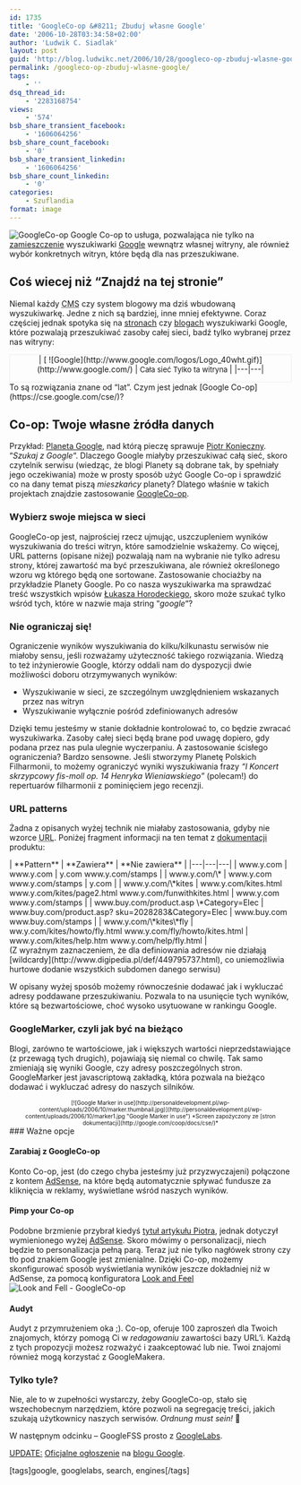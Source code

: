 ```yaml
---
id: 1735
title: 'GoogleCo-op &#8211; Zbuduj własne Google'
date: '2006-10-28T03:34:58+02:00'
author: 'Ludwik C. Siadlak'
layout: post
guid: 'http://blog.ludwikc.net/2006/10/28/googleco-op-zbuduj-wlasne-google/'
permalink: /googleco-op-zbuduj-wlasne-google/
tags:
    - ''
dsq_thread_id:
    - '2283168754'
views:
    - '574'
bsb_share_transient_facebook:
    - '1606064256'
bsb_share_count_facebook:
    - '0'
bsb_share_transient_linkedin:
    - '1606064256'
bsb_share_count_linkedin:
    - '0'
categories:
    - Szuflandia
format: image
---
```


![GoogleCo-op](http://personaldevelopment.pl/wp-content/uploads/2006/10/google_coop_sm.gif) Google Co-op to usługa, pozwalająca nie tylko na [zamieszczenie](http://services.google.com/searchcode2.html?accept=on#both) wyszukiwarki [Google](https://www.google.pl/?gfe_rd=cr&ei=RTVKVb60KNOv8weX0YGABg&gws_rd=ssl) wewnątrz własnej witryny, ale również wybór konkretnych witryn, które będą dla nas przeszukiwane.

## Coś wiecej niż “Znajdź na tej stronie”

Niemal każdy <abbr title="Content Management System">CMS</abbr> czy system blogowy ma dziś wbudowaną wyszukiwarkę. Jedne z nich są bardziej, inne mniej efektywne. Coraz częściej jednak spotyka się na [stronach](http://www.pedagog.uw.edu.pl/) czy [blogach](http://blog.konieczny.be/2006/10/20/oficjalny-blog-google-po-polsku/) wyszukiwarki Google, które pozwalają przeszukiwać zasoby całej sieci, badź tylko wybranej przez nas witryny:

<div style="text-align:center;border: 1px solid #eeeeee"><form action="http://www.google.com/search" method="GET">| [   ![Google](http://www.google.com/logos/Logo_40wht.gif)](http://www.google.com/) | <font size="-1">   Cała sieć Tylko ta witryna    </font> |
|---|---|

</form></div>To są rozwiązania znane od “lat”. Czym jest jednak [Google Co-op](https://cse.google.com/cse/)?

## Co-op: Twoje własne żródła danych

Przykład: [Planeta Google](http://planet-google.com/pl/), nad którą pieczę sprawuje [Piotr Konieczny](http://konieczny.be). “*Szukaj z Google*“. Dlaczego Google miałyby przeszukiwać całą sieć, skoro czytelnik serwisu (wiedząc, że blogi Planety są dobrane tak, by spełniały jego oczekiwania) może w prosty sposób użyć Google Co-op i sprawdzić co na dany temat piszą *mieszkańcy* planety? Dlatego właśnie w takich projektach znajdzie zastosowanie [GoogleCo-op](https://cse.google.com/cse/).

### Wybierz swoje miejsca w sieci

GoogleCo-op jest, najprościej rzecz ujmując, uszczupleniem wyników wyszukiwania do treści witryn, które samodzielnie wskażemy. Co więcej, URL patterns (opisane niżej) pozwalają nam na wybranie nie tylko adresu strony, której zawartość ma być przeszukiwana, ale również określonego wzoru wg którego będą one sortowane. Zastosowanie chociażby na przykładzie Planety Google. Po co nasza wyszukiwarka ma sprawdzać treść wszystkich wpisów [Łukasza Horodeckiego](http://www.golf-olszewka.pl/blog), skoro może szukać tylko wśród tych, które w nazwie maja string “*google*“?

### Nie ograniczaj się!

Ograniczenie wyników wyszukiwania do kilku/kilkunastu serwisów nie miałoby sensu, jeśli rozważamy użyteczność takiego rozwiązania. Wiedzą to też inżynierowie Google, którzy oddali nam do dyspozycji dwie możliwości doboru otrzymywanych wyników:

- Wyszukiwanie w sieci, ze szczególnym uwzględnieniem wskazanych przez nas witryn
- Wyszukiwanie wyłącznie pośród zdefiniowanych adresów

Dzięki temu jesteśmy w stanie dokładnie kontrolować to, co będzie zwracać wyszukiwarka. Zasoby całej sieci będą brane pod uwagę dopiero, gdy podana przez nas pula ulegnie wyczerpaniu. A zastosowanie ścisłego ograniczenia? Bardzo sensowne. Jeśli stworzymy Planetę Polskich Filharmonii, to możemy ograniczyć wyniki wyszukiwania frazy *“I Koncert skrzypcowy fis-moll op. 14 Henryka Wieniawskiego”* (polecam!) do repertuarów filharmonii z pominięciem jego recenzji.

### URL patterns

Żadna z opisanych wyżej technik nie miałaby zastosowania, gdyby nie wzorce <abbr title="Uniform Resource Locator">URL</abbr>. Poniżej fragment informacji na ten temat z [dokumentacji](http://google.com/coop/docs/cse/) produktu:

<div>| **Pattern** | **Zawiera** | **Nie zawiera** |
|---|---|---|
| www.y.com | www.y.com | y.com     www.y.com/stamps |
| www.y.com/\* | www.y.com    www.y.com/stamps | y.com |
| www.y.com/\*kites | www.y.com/kites.html    www.y.com/kites/page2.html    www.y.com/funwithkites.html | www.y.com    www.y.com/stamps |
| www.buy.com/product.asp   \*Category=Elec | www.buy.com/product.asp?   sku=2028283&amp;Category=Elec | www.buy.com    www.buy.com/stamps |
| www.y.com/\*kites\*fly | ww.y.com/kites/howto/fly.html    www.y.com/fly/howto/kites.html | www.y.com/kites/help.htm   www.y.com/help/fly.html |

</div>(Z wyraźnym zaznaczeniem, że dla definiowania adresów nie działają [wildcardy](http://www.digipedia.pl/def/449795737.html), co uniemożliwia hurtowe dodanie wszystkich subdomen danego serwisu)

W opisany wyżej sposób możemy równocześnie dodawać jak i wykluczać adresy poddawane przeszukiwaniu. Pozwala to na usunięcie tych wyników, które są bezwartościowe, choć wysoko usytuowane w rankingu Google.

### GoogleMarker, czyli jak być na bieżąco

Blogi, zarówno te wartościowe, jak i większych wartości nieprzedstawiające (z przewagą tych drugich), pojawiają się niemal co chwilę. Tak samo zmieniają się wyniki Google, czy adresy poszczególnych stron. GoogleMarker jest javascriptową zakładką, która pozwala na bieżąco dodawać i wykluczać adresy do naszych silników.

<div style="text-align: center;font-size:x-small">[![Google Marker in use](http://personaldevelopment.pl/wp-content/uploads/2006/10/marker.thumbnail.jpg)](http://personaldevelopment.pl/wp-content/uploads/2006/10/marker1.jpg "Google Marker in use")  
*Screen zapożyczony  
ze [stron dokumentacji](http://google.com/coop/docs/cse/)*</div>### Ważne opcje

#### Zarabiaj z GoogleCo-op

Konto Co-op, jest (do czego chyba jesteśmy już przyzwyczajeni) połączone z kontem [AdSense](http://adsense.google.com), na które będą automatycznie spływać fundusze za kliknięcia w reklamy, wyświetlane wśród naszych wyników.

#### Pimp your Co-op

Podobne brzmienie przybrał kiedyś [tytuł artykułu Piotra](http://blog.konieczny.be/2006/08/31/pimp-your-adsense-5-zlotych-rad/), jednak dotyczył wymienionego wyżej [AdSense](http://adsense.google.com). Skoro mówimy o personalizacji, niech będzie to personalizacja pełną parą. Teraz już nie tylko nagłówek strony czy tło pod znakiem Google jest zmienialne. Dzięki Co-op, możemy skonfigurować sposób wyświetlania wyników jeszcze dokładniej niż w AdSense, za pomocą konfiguratora [Look and Feel](http://google.com/coop/manage/cse/look)  
![Look and Fell - GoogleCo-op](http://personaldevelopment.pl/wp-content/uploads/2006/10/look_and_feel.png)

#### Audyt

Audyt z przymrużeniem oka ;). Co-op, oferuje 100 zaproszeń dla Twoich znajomych, którzy pomogą Ci w *redagowaniu* zawartości bazy URL’i. Każdą z tych propozycji możesz rozważyć i zaakceptować lub nie. Twoi znajomi również mogą korzystać z GoogleMakera.

### Tylko tyle?

Nie, ale to w zupełności wystarczy, żeby GoogleCo-op, stało się wszechobecnym narzędziem, które pozwoli na segregację treści, jakich szukają użytkownicy naszych serwisów. *Ordnung must sein!* 🙂

W następnym odcinku – GoogleFSS prosto z [GoogleLabs](http://labs.google.com/).

<ins>UPDATE:</ins> [Oficjalne ogłoszenie](http://googleblog.blogspot.com/2006/10/eureka-your-own-search-engine-has.html) na [blogu Google](http://googleblog.blogspot.com).

\[tags\]google, googlelabs, search, engines\[/tags\]